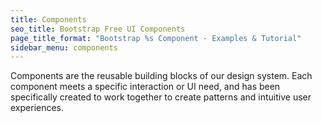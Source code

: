 ```yaml
---
title: Components
seo_title: Bootstrap Free UI Components
page_title_format: "Bootstrap %s Component - Examples & Tutorial"
sidebar_menu: components
---
```


Components are the reusable building blocks of our design system. Each component meets a specific interaction or UI need, and has been specifically created to work together to create patterns and intuitive user experiences.

